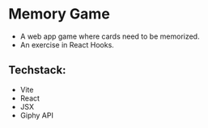 # Memory Game
- A web app game where cards need to be memorized.
- An exercise in React Hooks.

## Techstack:
- Vite
- React
- JSX
- Giphy API

